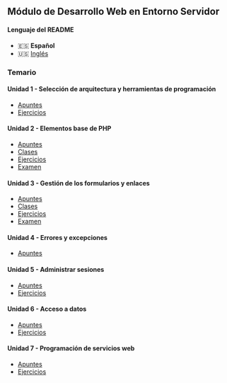## Módulo de Desarrollo Web en Entorno Servidor

#### Lenguaje del README

-   🇪🇸 **Español**
-   🇺🇸 [Inglés](./README-en.md)

### Temario

#### Unidad 1 - Selección de arquitectura y herramientas de programación

-   [Apuntes](./unidad1-seleccion_de_arquitecturas_y_herramientas_de_programacion/apuntes/)
-   [Ejercicios](./unidad1-seleccion_de_arquitecturas_y_herramientas_de_programacion/ejercicios/)

#### Unidad 2 - Elementos base de PHP

-   [Apuntes](./unidad2-elementos_base_de_php/apuntes/)
-   [Clases](./unidad2-elementos_base_de_php/clases/)
-   [Ejercicios](./unidad2-elementos_base_de_php/ejercicios/)
-   [Examen](./unidad2-elementos_base_de_php/examen/)

#### Unidad 3 - Gestión de los formularios y enlaces

-   [Apuntes](./unidad3-gestion_de_los_formularios_y_enlaces/apuntes/)
-   [Clases](./unidad3-gestion_de_los_formularios_y_enlaces/clases/)
-   [Ejercicios](./unidad3-gestion_de_los_formularios_y_enlaces/ejercicios/)
-   [Examen](./unidad3-gestion_de_los_formularios_y_enlaces/examen/)

#### Unidad 4 - Errores y excepciones

-   [Apuntes](./unidad4-errores_y_excepciones/apuntes/)

#### Unidad 5 - Administrar sesiones

-   [Apuntes](./unidad5-administrar_sesiones/apuntes/)
-   [Ejercicios](./unidad5-administrar_sesiones/ejercicios/)

#### Unidad 6 - Acceso a datos

-   [Apuntes](./unidad5-administrar_sesiones/apuntes/)
-   [Ejercicios](./unidad5-administrar_sesiones/ejercicios/)

#### Unidad 7 - Programación de servicios web

-   [Apuntes](./unidad5-administrar_sesiones/apuntes/)
-   [Ejercicios](./unidad5-administrar_sesiones/ejercicios/)
